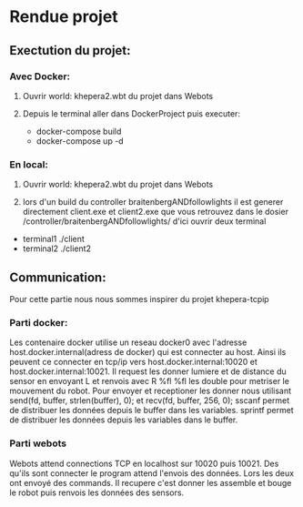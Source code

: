 # Rendue projet

## Exectution du projet:

### Avec Docker:

1) Ouvrir world: khepera2.wbt du projet dans Webots

2) Depuis le terminal aller dans DockerProject puis executer:
   - docker-compose build
   - docker-compose up -d

### En local:

1) Ouvrir world: khepera2.wbt du projet dans Webots

2) lors d'un build du controller braitenbergANDfollowlights il est generer directement client.exe et client2.exe que vous retrouvez dans le dosier /controller/braitenbergANDfollowlights/
d'ici ouvrir deux terminal
- terminal1 ./client
- terminal2 ./client2

## Communication:

Pour cette partie nous nous sommes inspirer du projet khepera-tcpip

### Parti docker:

Les contenaire docker utilise un reseau docker0 avec l'adresse host.docker.internal(adress de docker) qui est connecter au host.
Ainsi ils peuvent ce connecter en tcp/ip vers host.docker.internal:10020 et host.docker.internal:10021.
Il request les donner lumiere et de distance du sensor en envoyant L et renvois avec R %fl %fl les double pour metriser le mouvement du robot.
Pour envoyer et receptioner les donner nous utilisant send(fd, buffer, strlen(buffer), 0); et recv(fd, buffer, 256, 0); 
sscanf permet de distribuer les données depuis le buffer dans les variables.
sprintf permet de distribuer  les données depuis les variables dans le buffer.

### Parti webots

Webots attend connections TCP en localhost sur 10020 puis 10021.
Des qu'ils sont connecter le program attend l'envois des données. 
Lors les deux ont envoyé des commands.
Il recupere c'est donner les assemble et bouge le robot puis renvois les données des sensors.



